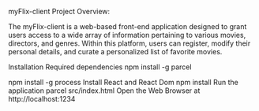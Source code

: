 myFlix-client
Project Overview:

The myFlix-client is a web-based front-end application designed to grant users access to a wide array of information pertaining to various movies, directors, and genres. Within this platform, users can register, modify their personal details, and curate a personalized list of favorite movies.

Installation
Required dependencies
npm install -g parcel

npm install -g process
Install React and React Dom
npm install
Run the application
parcel src/index.html
Open the Web Browser at http://localhost:1234
